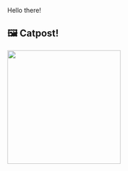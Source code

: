 Hello there!



## 🖼️ Catpost!

<sub>
    <img src="https://cdn2.thecatapi.com/images/457.gif" height="256">
</sub>


